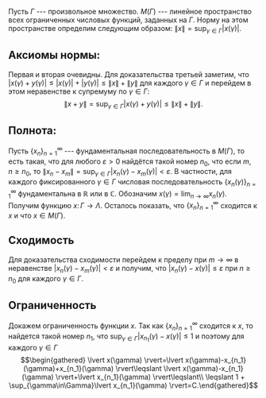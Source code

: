  Пусть $\Gamma$ --- произвольное множество. $M(\Gamma)$ --- линейное
    пространство всех ограниченных числовых функций, заданных на
    $\Gamma$. Норму на этом пространстве определим следующим образом:
    $\lVert x \rVert=\sup_{\gamma\in\Gamma}\lvert x(\gamma) \rvert$.

## Аксиомы нормы: 
Первая и вторая очевидны. 
Для доказательства третьей
    заметим, что
    $\lvert x(\gamma)+y(\gamma) \rvert\leqslant \lvert x(\gamma) \rvert+\lvert y(\gamma) \rvert\leqslant\lVert x \rVert+\lVert y \rVert$
    для каждого $\gamma\in\Gamma$ и перейдем в этом неравенстве к
    супремуму по $\gamma\in\Gamma$:
    $$\lVert x+y \rVert=\sup_{\gamma\in\Gamma}\lvert x(\gamma)+y(\gamma) \rvert\leqslant \lVert x \rVert+\lVert y \rVert.$$

## Полнота: 
Пусть $\{x_n\}_{n=1}^\infty$ --- фундаментальная
    последовательность в $M(\Gamma)$, то есть такая, что для любого
    $\varepsilon>0$ найдётся такой номер $n_0$, что если
    $m,n\geqslant n_0$, то
    $\lVert x_n-x_m \rVert=\sup_{\gamma\in\Gamma}\lvert x_n(\gamma)-x_m(\gamma) \rvert<\varepsilon$.
    В частности, для каждого фиксированного $\gamma\in\Gamma$ числовая
    последовательность $\{x_n(\gamma)\}_{n=1}^\infty$ фундаментальна в
    $\mathbb{R}$ или в $\mathbb{C}$. Обозначим
    $x(\gamma)=\lim_{n\to\infty}x_n(\gamma)$. Получим функцию
    $x\colon\Gamma\to\Lambda$. Осталось показать, что
    $\{x_n\}_{n=1}^\infty$ сходится к $x$ и что $x\in M(\Gamma)$.
## Сходимость
Для доказательства сходимости перейдем к пределу при $m\to\infty$ в
    неравенстве $\lvert x_n(\gamma)-x_m(\gamma) \rvert<\varepsilon$ и
    получим, что
    $\lvert x_n(\gamma)-x(\gamma) \rvert\leqslant\varepsilon$ при
    $n\geqslant n_0$ для каждого $\gamma\in\Gamma$.
## Ограниченность
Докажем ограниченность функции $x$. Так как $\{x_n\}_{n=1}^\infty$
    сходится к $x$, то найдется такой номер $n_1$, что
    $\sup_{\gamma\in\Gamma}\lvert x_{n_1}(\gamma)-x(\gamma) \rvert\leqslant 1$
    и поэтому для каждого $\gamma\in\Gamma$ $$\begin{gathered}
    \lvert x(\gamma) \rvert=\lvert x(\gamma)-x_{n_1}(\gamma)+x_{n_1}(\gamma) \rvert\leqslant \lvert x(\gamma)-x_{n_1}(\gamma) \rvert+\lvert x_{n_1}(\gamma) \rvert\leqslant\\
    \leqslant 1 + \sup_{\gamma\in\Gamma}\lvert x_{n_1}(\gamma) \rvert=C.\end{gathered}$$